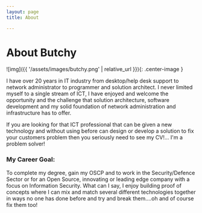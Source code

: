 ```yaml
---
layout: page 
title: About

---
```


# About Butchy 

![img]({{ '/assets/images/butchy.png' | relative_url }}){: .center-image }     

I have over 20 years in IT industry from desktop/help desk support to network administrator to programmer and solution architect. I never limited myself to a single stream of ICT, I have enjoyed and welcome the opportunity and the challenge that solution architecture, software development and my solid foundation of network administration and infrastructure has to offer.

If you are looking for that ICT professional that can be given a new technology and without using before can design or develop a solution to fix your customers problem then you seriously need to see my CV!... I'm a problem solver!       

### My Career Goal:
To complete my degree, gain my OSCP and to work in the Security/Defence Sector or for an Open Source, innovating or leading edge company with a focus on Information Security. What can I say, I enjoy building proof of concepts where I can mix and match several different technologies together in ways no one has done before and try and break them....oh and of course fix them too!
